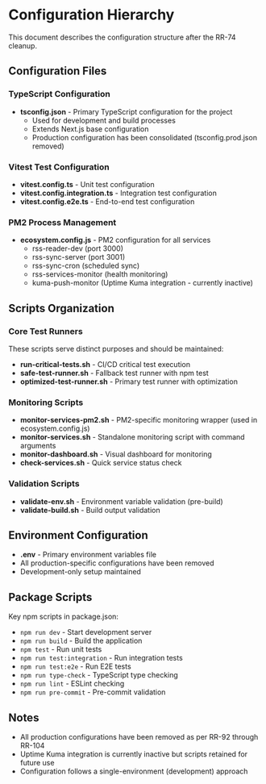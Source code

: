 # Configuration Hierarchy

This document describes the configuration structure after the RR-74 cleanup.

## Configuration Files

### TypeScript Configuration

- **tsconfig.json** - Primary TypeScript configuration for the project
  - Used for development and build processes
  - Extends Next.js base configuration
  - Production configuration has been consolidated (tsconfig.prod.json removed)

### Vitest Test Configuration

- **vitest.config.ts** - Unit test configuration
- **vitest.config.integration.ts** - Integration test configuration
- **vitest.config.e2e.ts** - End-to-end test configuration

### PM2 Process Management

- **ecosystem.config.js** - PM2 configuration for all services
  - rss-reader-dev (port 3000)
  - rss-sync-server (port 3001)
  - rss-sync-cron (scheduled sync)
  - rss-services-monitor (health monitoring)
  - kuma-push-monitor (Uptime Kuma integration - currently inactive)

## Scripts Organization

### Core Test Runners

These scripts serve distinct purposes and should be maintained:

- **run-critical-tests.sh** - CI/CD critical test execution
- **safe-test-runner.sh** - Fallback test runner with npm test
- **optimized-test-runner.sh** - Primary test runner with optimization

### Monitoring Scripts

- **monitor-services-pm2.sh** - PM2-specific monitoring wrapper (used in ecosystem.config.js)
- **monitor-services.sh** - Standalone monitoring script with command arguments
- **monitor-dashboard.sh** - Visual dashboard for monitoring
- **check-services.sh** - Quick service status check

### Validation Scripts

- **validate-env.sh** - Environment variable validation (pre-build)
- **validate-build.sh** - Build output validation

## Environment Configuration

- **.env** - Primary environment variables file
- All production-specific configurations have been removed
- Development-only setup maintained

## Package Scripts

Key npm scripts in package.json:

- `npm run dev` - Start development server
- `npm run build` - Build the application
- `npm test` - Run unit tests
- `npm run test:integration` - Run integration tests
- `npm run test:e2e` - Run E2E tests
- `npm run type-check` - TypeScript type checking
- `npm run lint` - ESLint checking
- `npm run pre-commit` - Pre-commit validation

## Notes

- All production configurations have been removed as per RR-92 through RR-104
- Uptime Kuma integration is currently inactive but scripts retained for future use
- Configuration follows a single-environment (development) approach
